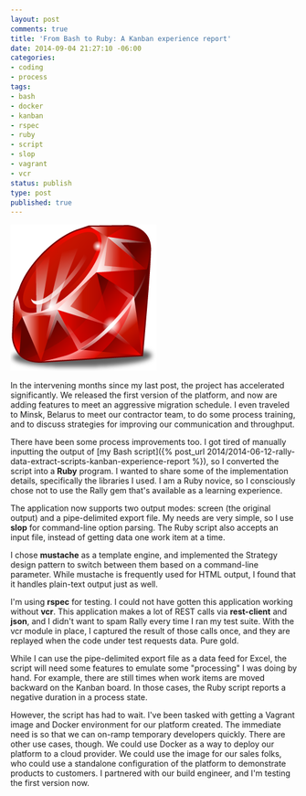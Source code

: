 ```yaml
---
layout: post
comments: true
title: 'From Bash to Ruby: A Kanban experience report'
date: 2014-09-04 21:27:10 -06:00
categories:
- coding
- process
tags:
- bash
- docker
- kanban
- rspec
- ruby
- script
- slop
- vagrant
- vcr
status: publish
type: post
published: true
---
```

![rubylang](/assets/rubylang.png)

In the intervening months since my last post, the project has accelerated significantly. We released the first version of the platform, and now are adding features to meet an aggressive migration schedule. I even traveled to Minsk, Belarus to meet our contractor team, to do some process training, and to discuss strategies for improving our communication and throughput.

There have been some process improvements too. I got tired of manually inputting the output of [my Bash script]({% post_url 2014/2014-06-12-rally-data-extract-scripts-kanban-experience-report %}), so I converted the script into a **Ruby** program. I wanted to share some of the implementation details, specifically the libraries I used. I am a Ruby novice, so I consciously chose not to use the Rally gem that's available as a learning experience.

The application now supports two output modes: screen (the original output) and a pipe-delimited export file. My needs are very simple, so I use **slop** for command-line option parsing. The Ruby script also accepts an input file, instead of getting data one work item at a time.

I chose **mustache** as a template engine, and implemented the Strategy design pattern to switch between them based on a command-line parameter. While mustache is frequently used for HTML output, I found that it handles plain-text output just as well.

I'm using **rspec** for testing. I could not have gotten this application working without **vcr**. This application makes a lot of REST calls via **rest-client** and **json**, and I didn't want to spam Rally every time I ran my test suite. With the vcr module in place, I captured the result of those calls once, and they are replayed when the code under test requests data. Pure gold.

While I can use the pipe-delimited export file as a data feed for Excel, the script will need some features to emulate some "processing" I was doing by hand. For example, there are still times when work items are moved backward on the Kanban board. In those cases, the Ruby script reports a negative duration in a process state.

However, the script has had to wait. I've been tasked with getting a Vagrant image and Docker environment for our platform created. The immediate need is so that we can on-ramp temporary developers quickly. There are other use cases, though. We could use Docker as a way to deploy our platform to a cloud provider. We could use the image for our sales folks, who could use a standalone configuration of the platform to demonstrate products to customers. I partnered with our build engineer, and I'm testing the first version now.
